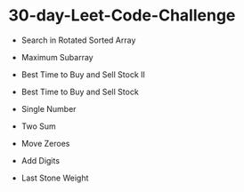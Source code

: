# 30-day-Leet-Code-Challenge

 - Search in Rotated Sorted Array

 - Maximum Subarray
 
 - Best Time to Buy and Sell Stock II
 
 - Best Time to Buy and Sell Stock
 
 - Single Number

 - Two Sum

 - Move Zeroes
 
 - Add Digits

 - Last Stone Weight
